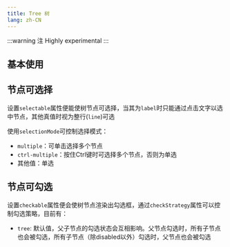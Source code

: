 ```yaml
---
title: Tree 树
lang: zh-CN
---
```


:::warning 注
Highly experimental
:::

## 基本使用

<!-- @Code:basicUsage -->

## 节点可选择

设置`selectable`属性便能使树节点可选择，当其为`label`时只能通过点击文字以选中节点，其他真值时视为整行(`line`)可选

使用`selectionMode`可控制选择模式：
- `multiple`：可单击选择多个节点
- `ctrl-multiple`：按住Ctrl键时可选择多个节点，否则为单选
- 其他值：单选

<!-- @Code:selectable -->

## 节点可勾选

设置`checkable`属性便会使树节点渲染出勾选框，通过`checkStrategy`属性可以控制勾选策略，目前有：
- `tree`: 默认值，父子节点的勾选状态会互相影响。父节点勾选时，所有子节点也会被勾选，所有子节点（除disabled以外）勾选时，父节点也会被勾选

<!-- @Code:checkable -->